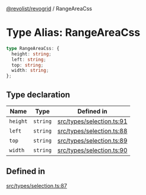 [@revolist/revogrid](README.md) / RangeAreaCss

# Type Alias: RangeAreaCss

```ts
type RangeAreaCss: {
  height: string;
  left: string;
  top: string;
  width: string;
};
```

## Type declaration

| Name | Type | Defined in |
| ------ | ------ | ------ |
| `height` | `string` | [src/types/selection.ts:91](https://github.com/revolist/revogrid/blob/65763a3c3cbba79c84cbcd4109976d8fec48b078/src/types/selection.ts#L91) |
| `left` | `string` | [src/types/selection.ts:88](https://github.com/revolist/revogrid/blob/65763a3c3cbba79c84cbcd4109976d8fec48b078/src/types/selection.ts#L88) |
| `top` | `string` | [src/types/selection.ts:89](https://github.com/revolist/revogrid/blob/65763a3c3cbba79c84cbcd4109976d8fec48b078/src/types/selection.ts#L89) |
| `width` | `string` | [src/types/selection.ts:90](https://github.com/revolist/revogrid/blob/65763a3c3cbba79c84cbcd4109976d8fec48b078/src/types/selection.ts#L90) |

## Defined in

[src/types/selection.ts:87](https://github.com/revolist/revogrid/blob/65763a3c3cbba79c84cbcd4109976d8fec48b078/src/types/selection.ts#L87)
